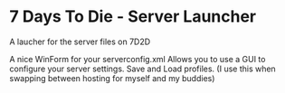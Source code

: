 # 7 Days To Die - Server Launcher
A laucher for the server files on 7D2D

A nice WinForm for your serverconfig.xml
Allows you to use a GUI to configure your server settings.
Save and Load profiles. (I use this when swapping between hosting for myself and my buddies)
